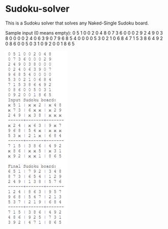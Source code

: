 # Sudoku-solver
This is a Sudoku solver that solves any Naked-Single Sudoku board.

Sample input (0 means empty):
0 5 1 0 0 2 0 4 8
0 7 3 6 0 0 0 2 9
2 4 9 0 3 8 0 0 0
0 2 4 0 6 3 9 0 7
9 6 8 5 4 0 0 0 0
5 3 0 2 1 0 6 8 4
7 1 5 3 8 6 4 9 2
0 8 6 0 0 5 0 3 1
0 9 2 0 0 1 8 6 5

![Sample](Sudoku-sample.png)
